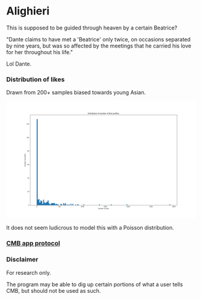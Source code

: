 # Alighieri

This is supposed to be guided through heaven by a certain Beatrice?

"Dante claims to have met a 'Beatrice' only twice, on occasions separated by nine years, but was so affected by the meetings that he carried his love for her throughout his life."

Lol Dante.

### Distribution of likes

Drawn from 200+ samples biased towards young Asian.

![Distribution of likes](res/likes_distribution.png)

It does not seem ludicrous to model this with a Poisson distribution.

### [CMB app protocol](scratch.md)

### Disclaimer

For research only.

The program may be able to dig up certain portions of what a user tells CMB, but should not be used as such.
